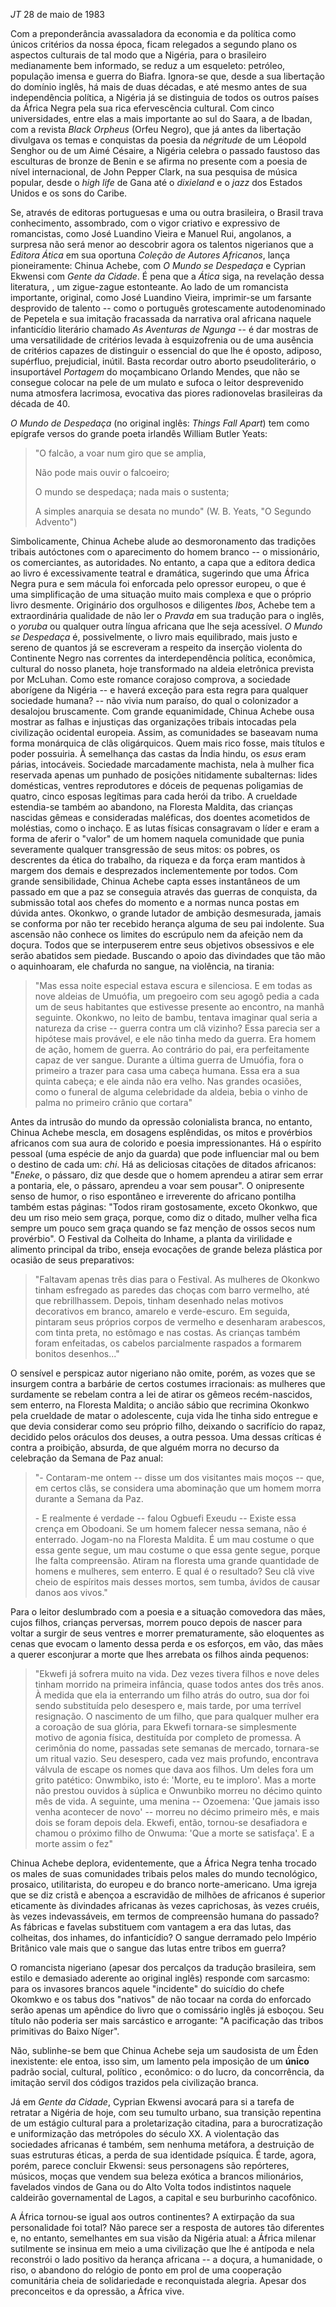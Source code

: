 
*JT* 28 de maio de 1983

Com a preponderância avassaladora da economia e da política como únicos critérios da nossa época, ficam relegados a segundo plano os aspectos culturais de tal modo que a Nigéria, para o brasileiro medianamente bem informado, se reduz a um esqueleto: petróleo, população imensa e guerra do Biafra. Ignora-se que, desde a sua libertação do domínio inglês, há mais de duas décadas, e até mesmo antes de sua independência política, a Nigéria já se distinguia de todos os outros países da África Negra pela sua rica efervescência cultural. Com cinco universidades, entre elas a mais importante ao sul do Saara, a de Ibadan, com a revista *Black Orpheus* (Orfeu Negro), que já antes da libertação divulgava os temas e conquistas da poesia da *négritude* de um Léopold Senghor ou de um Aimé Césaire, a Nigéria celebra o passado faustoso das esculturas de bronze de Benin e se afirma no presente com a poesia de nível internacional, de John Pepper Clark, na sua pesquisa de música popular, desde o *high life* de Gana até o *dixieland* e o *jazz* dos Estados Unidos e os sons do Caribe.

Se, através de editoras portuguesas e uma ou outra brasileira, o Brasil trava conhecimento, assombrado, com o vigor criativo e expressivo de romancistas, como José Luandino Vieira e Manuel Rui, angolanos, a surpresa não será menor ao descobrir agora os talentos nigerianos que a *Editora Ática* em sua oportuna *Coleção de Autores Africanos*, lança pioneiramente: Chinua Achebe, com *O Mundo se Despedaça* e Cyprian Ekwensi com *Gente da Cidade*. É pena que a *Ática* siga, na revelação dessa literatura, , um zigue-zague estonteante. Ao lado de um romancista importante, original, como José Luandino Vieira, imprimir-se um farsante desprovido de talento -- como o português grotescamente autodenominado de Pepetela e sua imitação fracassada da narrativa oral africana naquele infanticídio literário chamado *As Aventuras de Ngunga* -- é dar mostras de uma versatilidade de critérios levada à esquizofrenia ou de uma ausência de critérios capazes de distinguir o essencial do que lhe é oposto, adiposo, supérfluo, prejudicial, inútil. Basta recordar outro aborto pseudoliterário, o insuportável *Portagem* do moçambicano Orlando Mendes, que não se consegue colocar na pele de um mulato e sufoca o leitor desprevenido numa atmosfera lacrimosa, evocativa das piores radionovelas brasileiras da década de 40.

*O Mundo de Despedaça* (no original inglês: *Things Fall Apart*) tem como epígrafe versos do grande poeta irlandês William Butler Yeats:

> "O falcão, a voar num giro que se amplia,
>
> Não pode mais ouvir o falcoeiro;
>
> O mundo se despedaça; nada mais o sustenta;
>
> A simples anarquia se desata no mundo" (W. B. Yeats, "O Segundo Advento")

Simbolicamente, Chinua Achebe alude ao desmoronamento das tradições tribais autóctones com o aparecimento do homem branco -- o missionário, os comerciantes, as autoridades. No entanto, a capa que a editora dedica ao livro é excessivamente teatral e dramática, sugerindo que uma África Negra pura e sem mácula foi enforcada pelo opressor europeu, o que é uma simplificação de uma situação muito mais complexa e que o próprio livro desmente. Originário dos orgulhosos e diligentes *Ibos*, Achebe tem a extraordinária qualidade de não ler o *Pravda* em sua tradução para o inglês, o *yoruba* ou qualquer outra língua africana que lhe seja acessível. *O Mundo se Despedaça* é, possivelmente, o livro mais equilibrado, mais justo e sereno de quantos já se escreveram a respeito da inserção violenta do Continente Negro nas correntes da interdependência política, econômica, cultural do nosso planeta, hoje transformado na aldeia eletrônica prevista por McLuhan. Como este romance corajoso comprova, a sociedade aborígene da Nigéria -- e haverá exceção para esta regra para qualquer sociedade humana? -- não vivia num paraíso, do qual o colonizador a desalojou bruscamente. Com grande equanimidade, Chinua Achebe ousa mostrar as falhas e injustiças das organizações tribais intocadas pela civilização ocidental europeia. Assim, as comunidades se baseavam numa forma monárquica de clãs oligárquicos. Quem mais rico fosse, mais títulos e poder possuiria. À semelhança das castas da Índia hindu, os *esus* eram párias, intocáveis. Sociedade marcadamente machista, nela à mulher fica reservada apenas um punhado de posições nitidamente subalternas: lides domésticas, ventres reprodutores e dóceis de pequenas poligamias de quatro, cinco esposas legítimas para cada herói da tribo. A crueldade estendia-se também ao abandono, na Floresta Maldita, das crianças nascidas gêmeas e consideradas maléficas, dos doentes acometidos de moléstias, como o inchaço. E as lutas físicas consagravam o líder e eram a forma de aferir o "valor" de um homem naquela comunidade que punia severamente qualquer transgressão de seus mitos: os pobres, os descrentes da ética do trabalho, da riqueza e da força eram mantidos à margem dos demais e desprezados inclementemente por todos. Com grande sensibilidade, Chinua Achebe capta esses instantâneos de um passado em que a paz se conseguia através das guerras de conquista, da submissão total aos chefes do momento e a normas nunca postas em dúvida antes. Okonkwo, o grande lutador de ambição desmesurada, jamais se conforma por não ter recebido herança alguma de seu pai indolente. Sua ascensão não conhece os limites do escrúpulo nem da afeição nem da doçura. Todos que se interpuserem entre seus objetivos obsessivos e ele serão abatidos sem piedade. Buscando o apoio das divindades que tão mão o aquinhoaram, ele chafurda no sangue, na violência, na tirania:

> "Mas essa noite especial estava escura e silenciosa. E em todas as nove aldeias de Umuófia, um pregoeiro com seu agogô pedia a cada um de seus habitantes que estivesse presente ao encontro, na manhã seguinte. Okonkwo, no leito de bambu, tentava imaginar qual seria a natureza da crise -- guerra contra um clã vizinho? Essa parecia ser a hipótese mais provável, e ele não tinha medo da guerra. Era homem de ação, homem de guerra. Ao contrário do pai, era perfeitamente capaz de ver sangue. Durante a última guerra de Umuófia, fora o primeiro a trazer para casa uma cabeça humana. Essa era a sua quinta cabeça; e ele ainda não era velho. Nas grandes ocasiões, como o funeral de alguma celebridade da aldeia, bebia o vinho de palma no primeiro crânio que cortara"

Antes da intrusão do mundo da opressão colonialista branca, no entanto, Chinua Achebe mescla, em dosagens esplêndidas, os mitos e provérbios africanos com sua aura de colorido e poesia impressionantes. Há o espírito pessoal (uma espécie de anjo da guarda) que pode influenciar mal ou bem o destino de cada um: *chi*. Há as deliciosas citações de ditados africanos: "*Eneke*, o pássaro, diz que desde que o homem aprendeu a atirar sem errar a pontaria, ele, o pássaro, aprendeu a voar sem pousar". O onipresente senso de humor, o riso espontâneo e irreverente do africano pontilha também estas páginas: "Todos riram gostosamente, exceto Okonkwo, que deu um riso meio sem graça, porque, como diz o ditado, mulher velha fica sempre um pouco sem graça quando se faz menção de ossos secos num provérbio". O Festival da Colheita do Inhame, a planta da virilidade e alimento principal da tribo, enseja evocações de grande beleza plástica por ocasião de seus preparativos:

> "Faltavam apenas três dias para o Festival. As mulheres de Okonkwo tinham esfregado as paredes das choças com barro vermelho, até que rebrillhassem. Depois, tinham desenhado nelas motivos decorativos em branco, amarelo e verde-escuro. Em seguida, pintaram seus próprios corpos de vermelho e desenharam arabescos, com tinta preta, no estômago e nas costas. As crianças também foram enfeitadas, os cabelos parcialmente raspados a formarem bonitos desenhos\..."

O sensível e perspicaz autor nigeriano não omite, porém, as vozes que se insurgem contra a barbárie de certos costumes irracionais: as mulheres que surdamente se rebelam contra a lei de atirar os gêmeos recém-nascidos, sem enterro, na Floresta Maldita; o ancião sábio que recrimina Okonkwo pela crueldade de matar o adolescente, cuja vida lhe tinha sido entregue e que devia considerar como seu próprio filho, deixando o sacrifício do rapaz, decidido pelos oráculos dos deuses, a outra pessoa. Uma dessas críticas é contra a proibição, absurda, de que alguém morra no decurso da celebração da Semana de Paz anual:

> "- Contaram-me ontem -- disse um dos visitantes mais moços -- que, em certos clãs, se considera uma abominação que um homem morra durante a Semana da Paz.
>
> \- E realmente é verdade -- falou Ogbuefi Exeudu -- Existe essa crença em Obodoani. Se um homem falecer nessa semana, não é enterrado. Jogam-no na Floresta Maldita. É um mau costume o que essa gente segue, um mau costume o que essa gente segue, porque lhe falta compreensão. Atiram na floresta uma grande quantidade de homens e mulheres, sem enterro. E qual é o resultado? Seu clã vive cheio de espíritos mais desses mortos, sem tumba, ávidos de causar danos aos vivos."

Para o leitor deslumbrado com a poesia e a situação comovedora das mães, cujos filhos, crianças perversas, morrem pouco depois de nascer para voltar a surgir de seus ventres e morrer prematuramente, são eloquentes as cenas que evocam o lamento dessa perda e os esforços, em vão, das mães a querer esconjurar a morte que lhes arrebata os filhos ainda pequenos:

> "Ekwefi já sofrera muito na vida. Dez vezes tivera filhos e nove deles tinham morrido na primeira infância, quase todos antes dos três anos. À medida que ela ia enterrando um filho atrás do outro, sua dor foi sendo substituída pelo desespero e, mais tarde, por uma terrível resignação. O nascimento de um filho, que para qualquer mulher era a coroação de sua glória, para Ekwefi tornara-se simplesmente motivo de agonia física, destituída por completo de promessa. A cerimônia do nome, passadas sete semanas de mercado, tornara-se um ritual vazio. Seu desespero, cada vez mais profundo, encontrava válvula de escape os nomes que dava aos filhos. Um deles fora um grito patético: Onwmbiko, isto é: 'Morte, eu te imploro'. Mas a morte não prestou ouvidos à súplica e Onwunbiko morreu no décimo quinto mês de vida. A seguinte, uma menina -- Ozoemena: 'Que jamais isso venha acontecer de novo' -- morreu no décimo primeiro mês, e mais dois se foram depois dela. Ekwefi, então, tornou-se desafiadora e chamou o próximo filho de Onwuma: 'Que a morte se satisfaça'. E a morte assim o fez"

Chinua Achebe deplora, evidentemente, que a África Negra tenha trocado os males de suas comunidades tribais pelos males do mundo tecnológico, prosaico, utilitarista, do europeu e do branco norte-americano. Uma igreja que se diz cristã e abençoa a escravidão de milhões de africanos é superior eticamente às divindades africanas às vezes caprichosas, às vezes cruéis, às vezes indevassáveis, em termos de compreensão humana do passado? As fábricas e favelas substituem com vantagem a era das lutas, das colheitas, dos inhames, do infanticídio? O sangue derramado pelo Império Britânico vale mais que o sangue das lutas entre tribos em guerra?

O romancista nigeriano (apesar dos percalços da tradução brasileira, sem estilo e demasiado aderente ao original inglês) responde com sarcasmo: para os invasores brancos aquele "incidente" do suicídio do chefe Okomkwo e os tabus dos "nativos" de não tocaar na corda do enforcado serão apenas um apêndice do livro que o comissário inglês já esboçou. Seu título não poderia ser mais sarcástico e arrogante: "A pacificação das tribos primitivas do Baixo Níger".

Não, sublinhe-se bem que Chinua Achebe seja um saudosista de um Èden inexistente: ele entoa, isso sim, um lamento pela imposição de um **único** padrão social, cultural, político , econômico: o do lucro, da concorrência, da imitação servil dos códigos trazidos pela civilização branca.

Já em *Gente da Cidade*, Cyprian Ekwensi avocará para si a tarefa de retratar a Nigéria de hoje, com seu tumulto urbano, sua transição repentina de um estágio cultural para a proletarização citadina, para a burocratização e uniformização das metrópoles do século XX. A violentação das sociedades africanas é também, sem nenhuma metáfora, a destruição de suas estruturas éticas, a perda de sua identidade psíquica. É tarde, agora, porém, parece concluir Ekwensi: seus personagens são repórteres, músicos, moças que vendem sua beleza exótica a brancos milionários, favelados vindos de Gana ou do Alto Volta todos indistintos naquele caldeirão governamental de Lagos, a capital e seu burburinho cacofônico.

A África tornou-se igual aos outros continentes? A extirpação da sua personalidade foi total? Não parece ser a resposta de autores tão diferentes e, no entanto, semelhantes em sua visão da Nigéria atual: a África milenar sutilmente se insinua em meio a uma civilização que lhe é antípoda e nela reconstrói o lado positivo da herança africana -- a doçura, a humanidade, o riso, o abandono do relógio de ponto em prol de uma cooperação comunitária cheia de solidariedade e reconquistada alegria. Apesar dos preconceitos e da opressão, a África vive.

